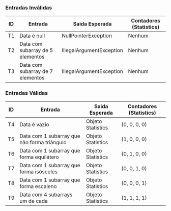 
### Entradas Inválidas

| ID | Entrada                          | Saida Esperada           | Contadores (Statistics) |
|----|----------------------------------|--------------------------|-------------------------|
| T1 | Data é null                      | NullPointerException     | Nenhum                  |
| T2 | Data com subarray de 5 elementos | IllegalArgumentException | Nenhum                  |
| T3 | Data com subarray de 7 elementos | IllegalArgumentException | Nenhum                  |

### Entradas Válidas

| ID | Entrada                                     | Saida Esperada    | Contadores (Statistics) |
|----|---------------------------------------------|-------------------|-------------------------|
| T4 | Data é vazio                                | Objeto Statistics | (0, 0, 0, 0)            |
| T5 | Data com 1 subarray que não forma triângulo | Objeto Statistics | (1, 0, 0, 0)            |
| T6 | Data com 1 subarray que forma equilátero    | Objeto Statistics | (0, 1, 0, 0)            |
| T7 | Data com 1 subarray que forma isósceles     | Objeto Statistics | (0, 0, 1, 0)            |
| T8 | Data com 1 subarray que forma escaleno      | Objeto Statistics | (0, 0, 0, 1)            |
| T9 | Data com 4 subarrays um de cada             | Objeto Statistics | (1, 1, 1, 1)            |